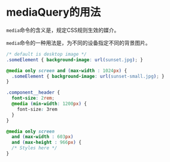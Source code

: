 # mediaQuery的用法

`media`命令的含义是，规定CSS规则生效的媒介。

`media`命令的一种用法是，为不同的设备指定不同的背景图片。

```css
/* default is desktop image */
.someElement { background-image: url(sunset.jpg); }

@media only screen and (max-width : 1024px) {
  .someElement { background-image: url(sunset-small.jpg); }
}
```


```css
.component__header {
  font-size: 2rem;
  @media (min-width: 1200px) {
    font-size: 3rem
  }
}

@media only screen
  and (max-width : 603px)
  and (max-height : 966px) {
  /* Styles here */
}
```
